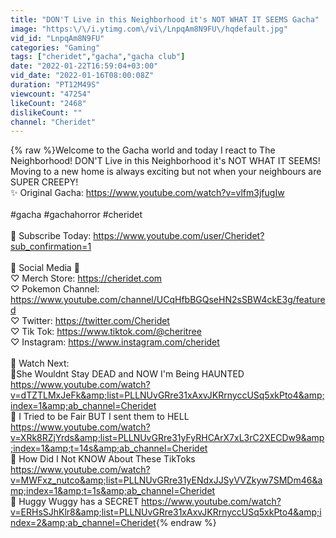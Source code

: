 ```yaml
---
title: "DON'T Live in this Neighborhood it's NOT WHAT IT SEEMS Gacha"
image: "https:\/\/i.ytimg.com\/vi\/LnpqAm8N9FU\/hqdefault.jpg"
vid_id: "LnpqAm8N9FU"
categories: "Gaming"
tags: ["cheridet","gacha","gacha club"]
date: "2022-01-22T16:59:04+03:00"
vid_date: "2022-01-16T08:00:08Z"
duration: "PT12M49S"
viewcount: "47254"
likeCount: "2468"
dislikeCount: ""
channel: "Cheridet"
---
```

{% raw %}Welcome to the Gacha world and today I react to The Neighborhood! DON'T Live in this Neighborhood it's NOT WHAT IT SEEMS! Moving to a new home is always exciting but not when your neighbours are SUPER CREEPY!<br />✨ Original Gacha: <a rel="nofollow" target="blank" href="https://www.youtube.com/watch?v=vlfm3jfugIw">https://www.youtube.com/watch?v=vlfm3jfugIw</a><br /><br />#gacha #gachahorror #cheridet<br /><br />🌸 Subscribe Today: <a rel="nofollow" target="blank" href="https://www.youtube.com/user/Cheridet?sub_confirmation=1">https://www.youtube.com/user/Cheridet?sub_confirmation=1</a><br /><br />🌸 Social Media 🌸<br />♡ Merch Store: <a rel="nofollow" target="blank" href="https://cheridet.com">https://cheridet.com</a><br />♡ Pokemon Channel: <a rel="nofollow" target="blank" href="https://www.youtube.com/channel/UCqHfbBGQseHN2sSBW4ckE3g/featured">https://www.youtube.com/channel/UCqHfbBGQseHN2sSBW4ckE3g/featured</a><br />♡ Twitter: <a rel="nofollow" target="blank" href="https://twitter.com/Cheridet">https://twitter.com/Cheridet</a><br />♡ Tik Tok: <a rel="nofollow" target="blank" href="https://www.tiktok.com/@cheritree">https://www.tiktok.com/@cheritree</a><br />♡ Instagram: <a rel="nofollow" target="blank" href="https://www.instagram.com/cheridet">https://www.instagram.com/cheridet</a><br /><br />🌸 Watch Next:<br />🌻She Wouldnt Stay DEAD and NOW I'm Being HAUNTED <a rel="nofollow" target="blank" href="https://www.youtube.com/watch?v=dTZTLMxJeFk&amp;list=PLLNUvGRre31xAxvJKRrnyccUSq5xkPto4&amp;index=1&amp;ab_channel=Cheridet">https://www.youtube.com/watch?v=dTZTLMxJeFk&amp;list=PLLNUvGRre31xAxvJKRrnyccUSq5xkPto4&amp;index=1&amp;ab_channel=Cheridet</a><br />🌻 I Tried to be Fair BUT I sent them to HELL <a rel="nofollow" target="blank" href="https://www.youtube.com/watch?v=XRk8RZjYrds&amp;list=PLLNUvGRre31yFyRHCArX7xL3rC2XECDw9&amp;index=1&amp;t=14s&amp;ab_channel=Cheridet">https://www.youtube.com/watch?v=XRk8RZjYrds&amp;list=PLLNUvGRre31yFyRHCArX7xL3rC2XECDw9&amp;index=1&amp;t=14s&amp;ab_channel=Cheridet</a><br />🌻 How Did I Not KNOW About These TikToks <a rel="nofollow" target="blank" href="https://www.youtube.com/watch?v=MWFxz_nutco&amp;list=PLLNUvGRre31yENdxJJSyVVZkyw7SMDm46&amp;index=1&amp;t=1s&amp;ab_channel=Cheridet">https://www.youtube.com/watch?v=MWFxz_nutco&amp;list=PLLNUvGRre31yENdxJJSyVVZkyw7SMDm46&amp;index=1&amp;t=1s&amp;ab_channel=Cheridet</a><br />🌻 Huggy Wuggy has a SECRET <a rel="nofollow" target="blank" href="https://www.youtube.com/watch?v=ERHsSJhKlr8&amp;list=PLLNUvGRre31xAxvJKRrnyccUSq5xkPto4&amp;index=2&amp;ab_channel=Cheridet">https://www.youtube.com/watch?v=ERHsSJhKlr8&amp;list=PLLNUvGRre31xAxvJKRrnyccUSq5xkPto4&amp;index=2&amp;ab_channel=Cheridet</a>{% endraw %}
